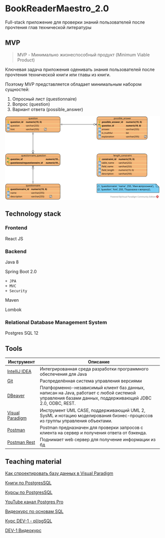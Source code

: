 # BookReaderMaestro_2.0

Full-stack приложение для проверки знаний пользователей после прочтения глав технической литературы


## MVP

> MVP - Минимально жизнеспособный продукт (Minimum Viable Product)

Ключевая задача приложения оденивать знания пользователей после прочтения технической книги или главы из книги.  

Поэтому MVP представляется обладает минимальным набором сущностей: 
1. Опросный лист (questionnaire)
2. Вопрос (question)
3. Вариант ответа (possible_answer)

![ERD_MVP](./DB/Diagram/ERD_MVP.svg)

## Technology stack

### Frontend

React JS

### Backend

Java 8

Spring Boot 2.0

	+ JPA
	+ MVC
	+ Security

Maven

Lombok

### Relational Database Management System

Postgres SQL 12

## Tools

Инструмент                                             | Описание
-------------------------------------------------------|--------------------------------------------------------------------------------
[IntelliJ IDEA](https://www.jetbrains.com/ru-ru/idea/) | Интегрированная среда разработки программного обеспечения для Java
[Git](https://git-scm.com/)                            | Распределённая система управления версиями
[DBeaver](https://dbeaver.com/)                        | Платформенно-независимый клиент баз данных, написан на Java, работает с любой системой управления базами данных, поддерживающей JDBC 2.0, ODBC, REST.
[Visual Paradigm](https://www.visual-paradigm.com/)    | Инструмент UML CASE, поддерживающий UML 2, SysML и нотацию моделирования бизнес-процессов из группы управления объектами.
[Postman](https://www.postman.com/)                    |  Postman предназначен для проверки запросов с клиента на сервер и получения ответа от бэкенда.
[Postman Rest](https://documenter.getpostman.com/view/5922408/RznJmGfn#ac795868-5d2e-4975-a022-3b06176850a6) | Поднимает web сервер для получение информации из бд


## Teaching material

[Как спроектировать базу данных в Visual Paradigm](https://www.visual-paradigm.com/tutorials/how-to-model-relational-database-with-erd.jsp)

[Книги по PostgresSQL](https://postgrespro.ru/education/books)

[Курсы по PostgresSQL](https://postgrespro.ru/education/courses)

[YouTube канал Postgres Pro](https://www.youtube.com/c/PostgresProfessional/playlists?view=50&sort=dd&shelf_id=3)

[Видеокурс по основам SQL](https://www.youtube.com/watch?v=8a2CSE6cg5k&list=PLaFqU3KCWw6J1NEI8hjYlvGnD4Y7Sxx4r&ab_channel=PostgresProfessional)

[Курс DEV-1 - pl/pgSQL](https://postgrespro.ru/education/courses/DEV1)

[DEV-1 Видеокурс](https://www.youtube.com/watch?v=8uHePp-qFNE&list=PLaFqU3KCWw6LNR1IZ814whJe89J1tRQ3t&ab_channel=PostgresProfessional)
